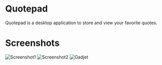 # Quotepad

Quotepad is a desktop application to store and view your favorite quotes.

# Screenshots

![Screenshot1](https://github.com/kungfux/quotepad/blob/wiki/Screenshot1.png)
![Screenshot2](https://github.com/kungfux/quotepad/blob/wiki/Screenshot2.png)
![Gadjet](https://github.com/kungfux/quotepad/blob/wiki/gadjet.png)
